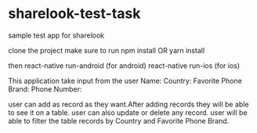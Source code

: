 # sharelook-test-task
sample test app for sharelook

clone the project
make sure to run 
npm install OR yarn install

then react-native run-android (for android)
     react-native run-ios (for ios)
     
 This application take input from the user 
 Name:
 Country:
 Favorite Phone Brand:
 Phone Number:
 
 user can add as record as they want.After adding records they will be able to see it on a table.
 user can also update or delete any record.
 user will be able to  filter the table records by Country and Favorite Phone Brand.
